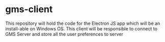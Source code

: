 # gms-client
This repository will hold the code for the Electron JS app which will be an install-able on Windows OS. This client will be responsible to connect to GMS Server and store all the user preferences to server 
